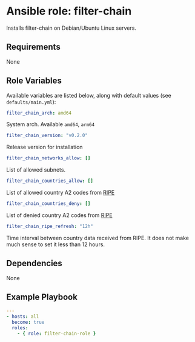 # Ansible role: filter-chain
Installs filter-chain on Debian/Ubuntu Linux servers.

## Requirements
None

## Role Variables
Available variables are listed below, along with default values (see `defaults/main.yml`):


```yaml
filter_chain_arch: amd64
```
System arch. Available `amd64`, `arm64`


```yaml
filter_chain_version: "v0.2.0"
```
Release version for installation


```yaml
filter_chain_networks_allow: []
```
List of allowed subnets.


```yaml
filter_chain_countries_allow: []
```
List of allowed country A2 codes from [RIPE](https://www.ripe.net/participate/member-support/list-of-members/list-of-country-codes-and-rirs)


```yaml
filter_chain_countries_deny: []
```
List of denied country A2 codes from [RIPE](https://www.ripe.net/participate/member-support/list-of-members/list-of-country-codes-and-rirs)


```yaml
filter_chain_ripe_refresh: "12h"
```
Time interval between country data received from RIPE. It does not make much sense to set it less than 12 hours.

## Dependencies
None

## Example Playbook
```yaml
---
- hosts: all
  become: true
  roles:
    - { role: filter-chain-role }
```